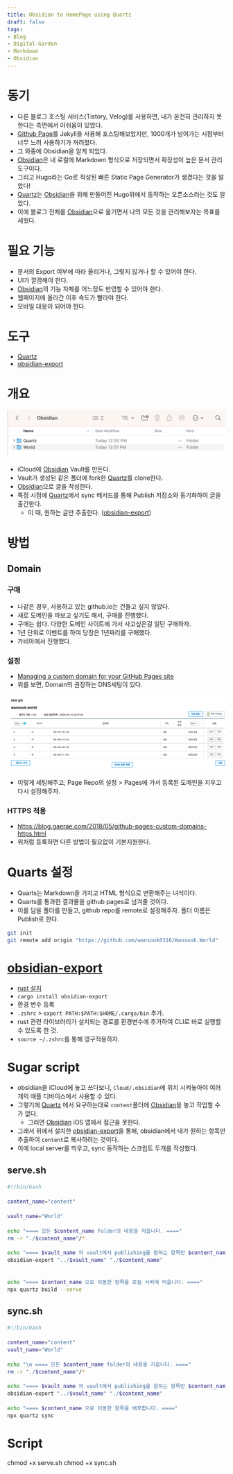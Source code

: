 ```yaml
---
title: Obsidian to HomePage using Quartz
draft: false
tags:
- Blog
- Digital-Garden
- Markdown
- Obsidian
---
```


# 동기

* 다른 블로그 호스팅 서비스(Tistory, Velog)를 사용하면, 내가 온전히 관리하지 못한다는 측면에서 아쉬움이 있었다.
* [Github Page](Github%20Page.md)를 Jekyll을 사용해 포스팅해보았지만, 1000개가 넘어가는 시점부터 너무 느려 사용하기가 꺼려졌다.
* 그 와중에 Obsidian을 알게 되었다.
* [Obsidian](Obsidian.md)은 내 로컬에 Markdown 형식으로 저장되면서 확장성이 높은 문서 관리 도구이다.
* 그리고 Hugo라는 Go로 작성된 빠른 Static Page Generator가 생겼다는 것을 알았다!
* [Quartz](Quartz.md)는 [Obsidian](Obsidian.md)을 위해 만들어진 Hugo위에서 동작하는 오픈소스라는 것도 알았다.
* 이에 블로그 전체를 [Obsidian](Obsidian.md)으로 옮기면서 나의 모든 것을 관리해보자는 목표를 세웠다.

# 필요 기능

* 문서의 Export 여부에 따라 올리거나, 그렇지 않거나 할 수 있어야 한다.
* UI가 깔끔해야 한다.
* [Obsidian](Obsidian.md)의 기능 자체를 어느정도 반영할 수 있어야 한다.
* 웹페이지에 올라간 이후 속도가 빨라야 한다.
* 모바일 대응이 되어야 한다.

# 도구

* [Quartz](Quartz.md)
* [obsidian-export](obsidian-export.md)

# 개요

![Screen Shot 2023-09-15 at 12.52.33 PM.png](Assets/Screen%20Shot%202023-09-15%20at%2012.52.33%20PM.png)

* iCloud에 [Obsidian](Obsidian.md) Vault를 만든다.
* Vault가 생성된 같은 폴더에 fork한 [Quartz](Quartz.md)를 clone한다.
* [Obsidian](Obsidian.md)으로 글을 작성한다.
* 특정 시점에 [Quartz](Quartz.md)에서 sync 메서드를 통해 Publish 저장소와 동기화하여 글을 출간한다.
  * 이 때, 원하는 글만 추출한다. ([obsidian-export](obsidian-export.md))

# 방법

## Domain

### 구매

* 나같은 경우, 사용하고 있는 github.io는 건들고 싶지 않았다.
* 새로 도메인을 파보고 싶기도 해서, 구매를 진행했다.
* 구매는 쉽다. 다양한 도메인 사이트에 가서 사고싶은걸 일단 구매하자.
* 1년 단위로 이벤트를 하여 당장은 1년짜리를 구매했다.
* 가비아에서 진행했다.

### 설정

* [Managing a custom domain for your GitHub Pages site](https://docs.github.com/en/pages/configuring-a-custom-domain-for-your-github-pages-site/managing-a-custom-domain-for-your-github-pages-site)
* 위를 보면, Domain의 권장하는 DNS세팅이 있다.

![Screen Shot 2023-09-14 at 10.27.55 PM.png](Assets/Screen%20Shot%202023-09-14%20at%2010.27.55%20PM.png)

* 이렇게 세팅해주고, Page Repo의 설정 > Pages에 가서 등록된 도메인을 지우고 다시 설정해주자.

### HTTPS 적용

* https://blog.gaerae.com/2018/05/github-pages-custom-domains-https.html
* 위처럼 등록하면 다른 방법이 필요없이 기본지원한다.

# Quarts 설정

* Quarts는 Markdown을 가지고 HTML 형식으로 변환해주는 녀석이다.
* Quarts를 통과한 결과물을 github pages로 넘겨줄 것이다.
* 이를 담을 폴더를 만들고, github repo를 remote로 설정해주자. 폴더 이름은 Publish로 한다.

````bash
git init
git remote add origin "https://github.com/wansook0316/Wansook.World" 
````

# [obsidian-export](obsidian-export.md)

* [rust 설치](https://www.rust-lang.org/tools/install)
* `cargo install obsidian-export`
* 환경 변수 등록
* `.zshrc` > `export PATH:$PATH:$HOME/.cargo/bin` 추가.
* rust 관련 라이브러리가 설치되는 경로를 환경변수에 추가하여 CLI로 바로 실행할 수 있도록 한 것.
* `source ~/.zshrc`를 통해 영구적용하자.

# Sugar script

* obsidian을 iCloud에 놓고 쓰다보니, `Cloud/.obsidian`에 위치 시켜놓아야 여러개의 애플 디바이스에서 사용할 수 있다.
* 그렇기에 [Quartz](Quartz.md) 에서 요구하는대로 `content`폴더에 [Obsidian](Obsidian.md)을 놓고 작업할 수가 없다.
  * 그러면 [Obsidian](Obsidian.md) iOS 앱에서 접근을 못한다.
* 그래서 위에서 설치한 [obsidian-export](obsidian-export.md)을 통해, obsidian에서 내가 원하는 항목만 추출하여 `content`로 복사하려는 것이다.
* 이에 local server를 띄우고, sync 동작하는 스크립트 두개를 작성했다.

## serve.sh

````bash
#!/bin/bash

content_name="content"

vault_name="World"

echo "==== 모든 $content_name folder의 내용을 지웁니다. ===="
rm -r "./$content_name"/*

echo "==== $vault_name 의 vault에서 publishing을 원하는 항목만 $content_name folder로 옮깁니다. ===="
obsidian-export "../$vault_name" "./$content_name"


echo "==== $content_name 으로 이동한 항목을 로컬 서버에 띄웁니다. ===="
npx quartz build --serve
````

## sync.sh

````bash
#!/bin/bash

content_name="content"
vault_name="World"

echo "\n ==== 모든 $content_name folder의 내용을 지웁니다. ===="
rm -r "./$content_name"/*

echo "==== $vault_name 의 vault에서 publishing을 원하는 항목만 $content_name folder로 옮깁니다. ===="
obsidian-export "../$vault_name" "./$content_name"

echo "==== $content_name 으로 이동한 항목을 배포합니다. ===="
npx quartz sync
````

# Script

chmod +x serve.sh
chmod +x sync.sh
